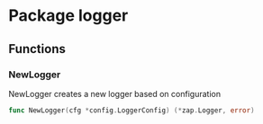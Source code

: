 # Package logger

## Functions

### NewLogger

NewLogger creates a new logger based on configuration


```go
func NewLogger(cfg *config.LoggerConfig) (*zap.Logger, error)
```

